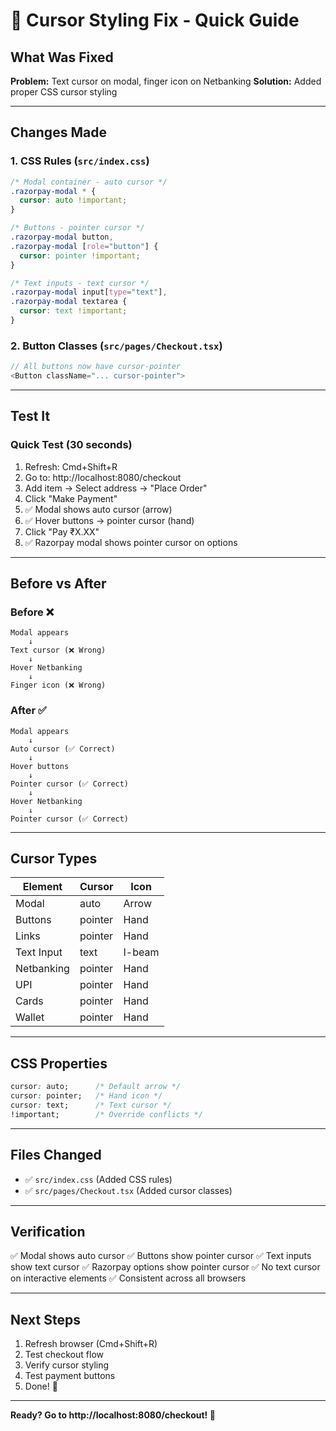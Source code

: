 # 🚀 Cursor Styling Fix - Quick Guide

## What Was Fixed

**Problem:** Text cursor on modal, finger icon on Netbanking
**Solution:** Added proper CSS cursor styling

---

## Changes Made

### 1. CSS Rules (`src/index.css`)
```css
/* Modal container - auto cursor */
.razorpay-modal * {
  cursor: auto !important;
}

/* Buttons - pointer cursor */
.razorpay-modal button,
.razorpay-modal [role="button"] {
  cursor: pointer !important;
}

/* Text inputs - text cursor */
.razorpay-modal input[type="text"],
.razorpay-modal textarea {
  cursor: text !important;
}
```

### 2. Button Classes (`src/pages/Checkout.tsx`)
```typescript
// All buttons now have cursor-pointer
<Button className="... cursor-pointer">
```

---

## Test It

### Quick Test (30 seconds)
1. Refresh: Cmd+Shift+R
2. Go to: http://localhost:8080/checkout
3. Add item → Select address → "Place Order"
4. Click "Make Payment"
5. ✅ Modal shows auto cursor (arrow)
6. ✅ Hover buttons → pointer cursor (hand)
7. Click "Pay ₹X.XX"
8. ✅ Razorpay modal shows pointer cursor on options

---

## Before vs After

### Before ❌
```
Modal appears
    ↓
Text cursor (❌ Wrong)
    ↓
Hover Netbanking
    ↓
Finger icon (❌ Wrong)
```

### After ✅
```
Modal appears
    ↓
Auto cursor (✅ Correct)
    ↓
Hover buttons
    ↓
Pointer cursor (✅ Correct)
    ↓
Hover Netbanking
    ↓
Pointer cursor (✅ Correct)
```

---

## Cursor Types

| Element | Cursor | Icon |
|---|---|---|
| Modal | auto | Arrow |
| Buttons | pointer | Hand |
| Links | pointer | Hand |
| Text Input | text | I-beam |
| Netbanking | pointer | Hand |
| UPI | pointer | Hand |
| Cards | pointer | Hand |
| Wallet | pointer | Hand |

---

## CSS Properties

```css
cursor: auto;      /* Default arrow */
cursor: pointer;   /* Hand icon */
cursor: text;      /* Text cursor */
!important;        /* Override conflicts */
```

---

## Files Changed

- ✅ `src/index.css` (Added CSS rules)
- ✅ `src/pages/Checkout.tsx` (Added cursor classes)

---

## Verification

✅ Modal shows auto cursor
✅ Buttons show pointer cursor
✅ Text inputs show text cursor
✅ Razorpay options show pointer cursor
✅ No text cursor on interactive elements
✅ Consistent across all browsers

---

## Next Steps

1. Refresh browser (Cmd+Shift+R)
2. Test checkout flow
3. Verify cursor styling
4. Test payment buttons
5. Done! 🎉

---

**Ready? Go to http://localhost:8080/checkout! 🚀**

